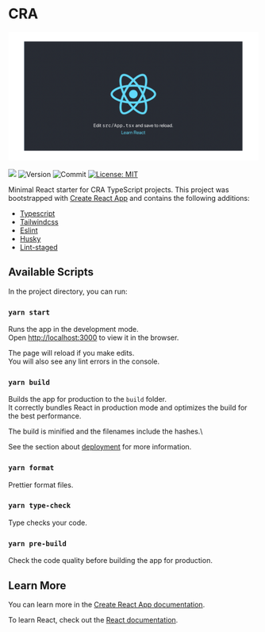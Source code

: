 # CRA

<a href="https://base.moquette.us/" rel="Link to demo"><img src="./docs/resources/cover.png" alt="Link to demo" /></a>

<a href="https://cra.moquette.us" alt="Demo Page">![](https://img.shields.io/static/v1?label=Demo&message=https://cra.moquette.us&style=flat-square&color=blue)</a>
![Version](https://img.shields.io/github/package-json/v/moquette/cra?style=flat-square&color=blue) ![Commit](https://img.shields.io/github/last-commit/moquette/cra?style=flat-square&color=blue)
[![License: MIT](https://img.shields.io/badge/License-MIT-green.svg?style=flat-square)](LICENSE)

Minimal React starter for CRA TypeScript projects. This project was bootstrapped with [Create React App](https://github.com/facebook/create-react-app) and contains the following additions:

- [Typescript](https://www.typescriptlang.org)
- [Tailwindcss](https://tailwindcss.com)
- [Eslint](https://eslint.org)
- [Husky](https://github.com/typicode/husky)
- [Lint-staged](https://github.com/okonet/lint-staged)

## Available Scripts

In the project directory, you can run:

### `yarn start`

Runs the app in the development mode.\
Open [http://localhost:3000](http://localhost:3000) to view it in the browser.

The page will reload if you make edits.\
You will also see any lint errors in the console.

### `yarn build`

Builds the app for production to the `build` folder.\
It correctly bundles React in production mode and optimizes the build for the best performance.

The build is minified and the filenames include the hashes.\

See the section about [deployment](https://facebook.github.io/create-react-app/docs/deployment) for more information.

### `yarn format`

Prettier format files.

### `yarn type-check`

Type checks your code.

### `yarn pre-build`

Check the code quality before building the app for production.

## Learn More

You can learn more in the [Create React App documentation](https://facebook.github.io/create-react-app/docs/getting-started).

To learn React, check out the [React documentation](https://reactjs.org/).
